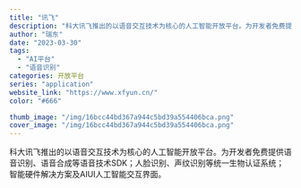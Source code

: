```yaml
---
title: "讯飞"
description: "科大讯飞推出的以语音交互技术为核心的人工智能开放平台。为开发者免费提供语音识别、语音合成等语音技术SDK；人脸识别、声纹"
author: "瑞东"
date: "2023-03-30"
tags:
  - "AI平台"
  - "语音识别"
categories: 开放平台
series: "application"
website_link: "https://www.xfyun.cn/"
color: "#666"

thumb_image: "/img/16bcc44bd367a944c5bd39a554406bca.png"
cover_image: "/img/16bcc44bd367a944c5bd39a554406bca.png"
---
```


科大讯飞推出的以语音交互技术为核心的人工智能开放平台。为开发者免费提供语音识别、语音合成等语音技术SDK；人脸识别、声纹识别等统一生物认证系统；智能硬件解决方案及AIUI人工智能交互界面。